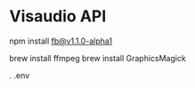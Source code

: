 # Visaudio API
npm install fb@v1.1.0-alpha1

brew install ffmpeg
brew install GraphicsMagick

. .env